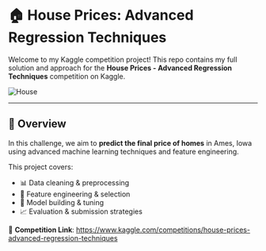 # 🏠 House Prices: Advanced Regression Techniques

Welcome to my Kaggle competition project! This repo contains my full solution and approach for the **House Prices - Advanced Regression Techniques** competition on Kaggle.

![House](https://storage.googleapis.com/kaggle-media/competitions/House%20Prices/kaggle_5407_media_housesbanner.png)

---

## 🚀 Overview

In this challenge, we aim to **predict the final price of homes** in Ames, Iowa using advanced machine learning techniques and feature engineering.

This project covers:

- 📊 Data cleaning & preprocessing  
- 🧠 Feature engineering & selection  
- 🤖 Model building & tuning
- 📈 Evaluation & submission strategies


🔗 **Competition Link**: https://www.kaggle.com/competitions/house-prices-advanced-regression-techniques





